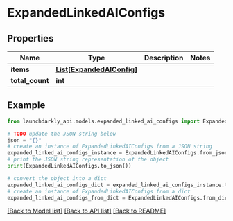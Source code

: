 # ExpandedLinkedAIConfigs


## Properties

Name | Type | Description | Notes
------------ | ------------- | ------------- | -------------
**items** | [**List[ExpandedAIConfig]**](ExpandedAIConfig.md) |  | 
**total_count** | **int** |  | 

## Example

```python
from launchdarkly_api.models.expanded_linked_ai_configs import ExpandedLinkedAIConfigs

# TODO update the JSON string below
json = "{}"
# create an instance of ExpandedLinkedAIConfigs from a JSON string
expanded_linked_ai_configs_instance = ExpandedLinkedAIConfigs.from_json(json)
# print the JSON string representation of the object
print(ExpandedLinkedAIConfigs.to_json())

# convert the object into a dict
expanded_linked_ai_configs_dict = expanded_linked_ai_configs_instance.to_dict()
# create an instance of ExpandedLinkedAIConfigs from a dict
expanded_linked_ai_configs_from_dict = ExpandedLinkedAIConfigs.from_dict(expanded_linked_ai_configs_dict)
```
[[Back to Model list]](../README.md#documentation-for-models) [[Back to API list]](../README.md#documentation-for-api-endpoints) [[Back to README]](../README.md)


